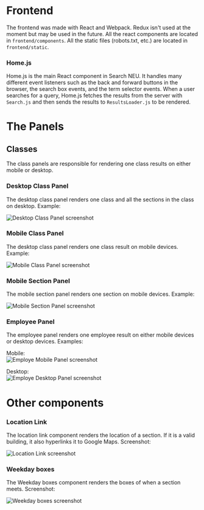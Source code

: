 # Frontend

The frontend was made with React and Webpack. Redux isn't used at the moment but may be used in the future. All the react components are located in `frontend/components`. All the static files (robots.txt, etc.) are located in `frontend/static`.

### Home.js

Home.js is the main React component in Search NEU. It handles many different event listeners such as the back and forward buttons in the browser, the search box events, and the term selector events. When a user searches for a query, Home.js fetches the results from the server with `Search.js` and then sends the results to `ResultsLoader.js` to be rendered.

# The Panels

## Classes

The class panels are responsible for rendering one class results on either mobile or desktop.

### Desktop Class Panel

The desktop class panel renders one class and all the sections in the class on desktop. Example:

![Desktop Class Panel screenshot](https://i.imgur.com/h93IlBP.png)

### Mobile Class Panel

The desktop class panel renders one class result on mobile devices. Example:

![Mobile Class Panel screenshot](https://i.imgur.com/lqIFmcm.png)

### Mobile Section Panel

The mobile section panel renders one section on mobile devices. Example:

![Mobile Section Panel screenshot](https://i.imgur.com/izVuPL3.png)

### Employee Panel

The employee panel renders one employee result on either mobile devices or desktop devices. Examples:

Mobile:  
![Employe Mobile Panel screenshot](https://i.imgur.com/JCgjW3a.png)

Desktop:  
![Employe Desktop Panel screenshot](https://i.imgur.com/Eyk3AYd.png)

# Other components

### Location Link

The location link component renders the location of a section. If it is a valid building, it also hyperlinks it to Google Maps. Screenshot:

![Location Link screenshot](https://i.imgur.com/tQ849bd.png)

### Weekday boxes

The Weekday boxes component renders the boxes of when a section meets. Screenshot:

![Weekday boxes screenshot](https://i.imgur.com/SIEeiCP.png)

